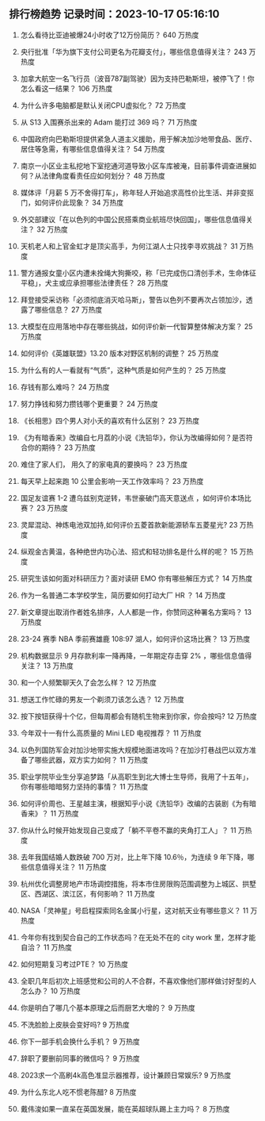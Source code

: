 
## 排行榜趋势 记录时间：2023-10-17 05:16:10
  
  1. 怎么看待比亚迪被爆24小时收了12万份简历？ 640 万热度
    
  2. 央行批准「华为旗下支付公司更名为花瓣支付」，哪些信息值得关注？ 243 万热度
    
  3. 加拿大航空一名飞行员（波音787副驾驶）因为支持巴勒斯坦，被停飞了！你怎么看这一结果？ 106 万热度
    
  4. 为什么许多电脑都是默认关闭CPU虚拟化？ 72 万热度
    
  5. 从 S13 入围赛杀出来的 Adam 能打过 369 吗？ 71 万热度
    
  6. 中国政府向巴勒斯坦提供紧急人道主义援助，用于解决加沙地带食品、医疗、居住等急需，有哪些信息值得关注？ 54 万热度
    
  7. 南京一小区业主私挖地下室挖通河道导致小区车库被淹，目前事件调查进展如何？从法律角度看责任应如何划分？ 48 万热度
    
  8. 媒体评「月薪 5 万不舍得打车」，称年轻人开始追求高性价比生活、并非变抠门，如何评价此现象？ 34 万热度
    
  9. 外交部建议「在以色列的中国公民搭乘商业航班尽快回国」，哪些信息值得关注？ 32 万热度
    
  10. 天机老人和上官金虹才是顶尖高手，为何江湖人士只找李寻欢挑战？ 31 万热度
    
  11. 警方通报女童小区内遭未拴绳大狗撕咬，称「已完成伤口清创手术，生命体征平稳」，犬主或应承担哪些法律责任？ 28 万热度
    
  12. 拜登接受采访称「必须彻底消灭哈马斯」，警告以色列不要再次占领加沙，透露了哪些信息？ 27 万热度
    
  13. 大模型在应用落地中存在哪些挑战，如何评价新一代智算整体解决方案？ 25 万热度
    
  14. 如何评价《英雄联盟》13.20 版本对野区机制的调整？ 25 万热度
    
  15. 为什么有的人一看就有“气质”，这种气质是如何产生的？ 25 万热度
    
  16. 存钱有那么难吗？ 24 万热度
    
  17. 努力挣钱和努力攒钱哪个更重要？ 24 万热度
    
  18. 《长相思》四个男人对小夭的喜欢有什么区别？ 23 万热度
    
  19. 《为有暗香来》改编自七月荔的小说《洗铅华》，你认为改编得如何？是否符合你的期待？ 23 万热度
    
  20. 难住了家人们， 用久了的家电真的要换吗？ 23 万热度
    
  21. 每天早上起来跑 10 公里会影响一天工作效率吗？ 23 万热度
    
  22. 国足友谊赛 1-2 遭乌兹别克逆转，韦世豪破门高天意送点 ，如何评价本场比赛？ 23 万热度
    
  23. 灵犀混动、神炼电池双加持,如何评价五菱首款新能源轿车五菱星光? 23 万热度
    
  24. 纵观金古黄温，各种绝世内功心法、招式和轻功排名是什么样的呢？ 15 万热度
    
  25. 研究生该如何面对科研压力？面对读研 EMO 你有哪些解压方式？ 14 万热度
    
  26. 作为一名普通二本学校学生，简历要如何打动大厂 HR ？ 14 万热度
    
  27. 新文章提出取消作者姓名排序，人人都是一作，你赞同这种署名方案吗？ 13 万热度
    
  28. 23-24 赛季 NBA 季前赛雄鹿 108:97 湖人，如何评价这场比赛？ 13 万热度
    
  29. 机构数据显示 9 月存款利率一降再降，一年期定存击穿 2% ，哪些信息值得关注？ 13 万热度
    
  30. 和一个人频繁聊天久了会怎么样？ 12 万热度
    
  31. 想送工作忙碌的男友一个剃须刀该怎么选？ 12 万热度
    
  32. 按下按钮获得十个亿，但每周都会有随机生物来到你家，你会按吗? 12 万热度
    
  33. 今年双十一有什么高质量的 Mini LED 电视推荐？ 11 万热度
    
  34. 以色列国防军会对加沙地带实施大规模地面进攻吗？在加沙打巷战巴以双方准备了哪些武器，双方实力如何？ 11 万热度
    
  35. 职业学院毕业生分享追梦路「从高职生到北大博士生导师，我用了十五年」，你有哪些暗暗努力坚持的事情？ 11 万热度
    
  36. 如何评价周也、王星越主演，根据知乎小说《洗铅华》改编的古装剧《为有暗香来》？ 11 万热度
    
  37. 你从什么时候开始发现自己变成了「躺不平卷不赢的夹角打工人」？ 11 万热度
    
  38. 去年我国结婚人数跌破 700 万对，比上年下降 10.6％，为连续 9 年下降，哪些信息值得关注？ 11 万热度
    
  39. 杭州优化调整房地产市场调控措施，将本市住房限购范围调整为上城区、拱墅区、西湖区、滨江区，有何影响？ 11 万热度
    
  40. NASA「灵神星」号启程探索同名金属小行星，这对航天业有哪些意义？ 11 万热度
    
  41. 今年你有找到契合自己的工作状态吗？在无处不在的 city work 里，怎样才能自洽？ 11 万热度
    
  42. 如何短期复习考过PTE？ 10 万热度
    
  43. 全职几年后初次上班感觉和公司的人不合群，不喜欢像他们那样做讨好型的人怎么办？ 10 万热度
    
  44. 你是明白了哪几个基本原理之后而厨艺大增的？ 9 万热度
    
  45. 不洗脸脸上皮肤会变好吗? 9 万热度
    
  46. 你下一部手机会换什么手机？ 9 万热度
    
  47. 辞职了要删前同事的微信吗？ 9 万热度
    
  48. 2023求一个高刷4k高色准显示器推荐，设计兼顾日常娱乐? 9 万热度
    
  49. 为什么东北人吃不惯老陈醋? 8 万热度
    
  50. 戴伟浚如果一直呆在英国发展，能在英超球队踢上主力吗？ 8 万热度
    